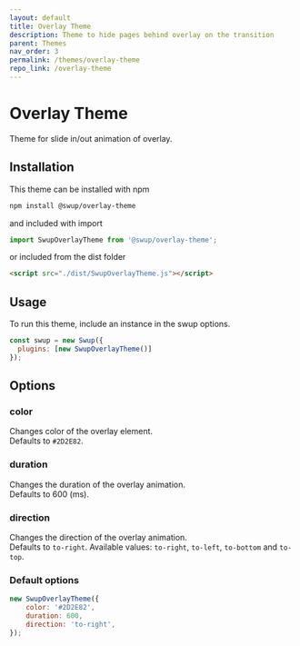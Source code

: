 ```yaml
---
layout: default
title: Overlay Theme
description: Theme to hide pages behind overlay on the transition
parent: Themes
nav_order: 3
permalink: /themes/overlay-theme
repo_link: /overlay-theme
---
```


# Overlay Theme
Theme for slide in/out animation of overlay. 

## Installation

This theme can be installed with npm

```bash
npm install @swup/overlay-theme
```

and included with import

```javascript
import SwupOverlayTheme from '@swup/overlay-theme';
```

or included from the dist folder

```html
<script src="./dist/SwupOverlayTheme.js"></script>
```

## Usage

To run this theme, include an instance in the swup options.

```javascript
const swup = new Swup({
  plugins: [new SwupOverlayTheme()]
});
```

## Options
### color 
Changes color of the overlay element.   
Defaults to `#2D2E82`.

### duration 
Changes the duration of the overlay animation.    
Defaults to 600 (ms).

### direction 
Changes the direction of the overlay animation.    
Defaults to `to-right`. Available values: `to-right`, `to-left`, `to-bottom` and `to-top`.

### Default options
```javascript
new SwupOverlayTheme({
    color: '#2D2E82',
    duration: 600,
    direction: 'to-right',
});
```
